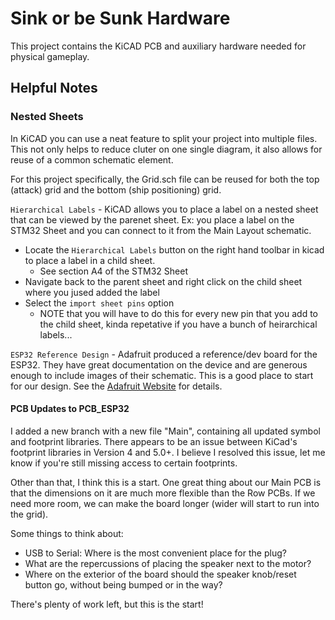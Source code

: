 # Sink or be Sunk Hardware

This project contains the KiCAD PCB and auxiliary hardware needed for physical gameplay.

## Helpful Notes

### Nested Sheets

In KiCAD you can use a neat feature to split your project into multiple files. This not only helps to reduce cluter on one single diagram, it also allows for reuse of a common schematic element.

For this project specifically, the Grid.sch file can be reused for both the top (attack) grid and the bottom (ship positioning) grid.

`Hierarchical Labels` - KiCAD allows you to place a label on a nested sheet that can be viewed by the parenet sheet. Ex: you place a label on the STM32 Sheet and you can connect to it from the Main Layout schematic.

- Locate the `Hierarchical Labels` button on the right hand toolbar in kicad to place a label in a child sheet.
  - See section A4 of the STM32 Sheet
- Navigate back to the parent sheet and right click on the child sheet where you jused added the label
- Select the `import sheet pins` option
  - NOTE that you will have to do this for every new pin that you add to the child sheet, kinda repetative if you have a bunch of heirarchical labels...

`ESP32 Reference Design` - Adafruit produced a reference/dev board for the ESP32. They have great documentation on the device and are generous enough to include images of their schematic. This is a good place to start for our design. See the [Adafruit Website](https://learn.adafruit.com/adafruit-huzzah32-esp32-feather/downloads) for details.

#### PCB Updates to PCB_ESP32

I added a new branch with a new file "Main", containing all updated symbol and footprint libraries. There appears to be an issue between KiCad's footprint libraries in Version 4 and 5.0+. I believe I resolved this issue, let me know if you're still missing access to certain footprints. 

Other than that, I think this is a start. One great thing about our Main PCB is that the dimensions on it are much more flexible than the Row PCBs. If we need more room, we can make the board longer (wider will start to run into the grid). 

Some things to think about:
- USB to Serial: Where is the most convenient place for the plug? 
- What are the repercussions of placing the speaker next to the motor? 
- Where on the exterior of the board should the speaker knob/reset button go, without being bumped or in the way?

There's plenty of work left, but this is the start! 

